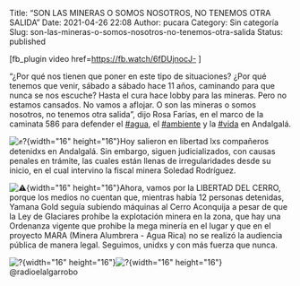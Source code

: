 Title: “SON LAS MINERAS O SOMOS NOSOTROS, NO TENEMOS OTRA SALIDA”
Date: 2021-04-26 22:08
Author: pucara
Category: Sin categoría
Slug: son-las-mineras-o-somos-nosotros-no-tenemos-otra-salida
Status: published

<!-- wp:shortcode -->  
\[fb\_plugin video href=https://fb.watch/6fDUjnocJ- \]  
<!-- /wp:shortcode -->

<!-- wp:paragraph -->

<!-- /wp:paragraph -->

<!-- wp:paragraph -->

“¿Por qué nos tienen que poner en este tipo de situaciones? ¿Por qué tenemos que venir, sábado a sábado hace 11 años, caminando para que nunca se nos escuche? Hasta el cura hace lobby para las mineras. Pero no estamos cansados. No vamos a aflojar. O son las mineras o somos nosotros, no tenemos otra salida”, dijo Rosa Farías, en el marco de la caminata 586 para defender el [\#agua](https://www.facebook.com/hashtag/agua?__eep__=6&__cft__%5B0%5D=AZXUOn69HtHETH380ljUS_ezhWcGWF4BAEgPFhjKVoKz7MIhakxYyi0Tg9PUXB9gQLNxtLHoVBkFdMmxKQVQOIarP1qLBLV7J8dSTBUdcB4vF3gtZHW5eUj6Yg5y4n9Gddirskx4rAnkZwUjp7mxyT_ZUR0wT6aESt5LT2PsHXil1eZ1eIHLYHxWc3WYbJ1XJIfd0Nbjqtrr_CC-ULZ2lfv8&__tn__=*NK-R), el [\#ambiente](https://www.facebook.com/hashtag/ambiente?__eep__=6&__cft__%5B0%5D=AZXUOn69HtHETH380ljUS_ezhWcGWF4BAEgPFhjKVoKz7MIhakxYyi0Tg9PUXB9gQLNxtLHoVBkFdMmxKQVQOIarP1qLBLV7J8dSTBUdcB4vF3gtZHW5eUj6Yg5y4n9Gddirskx4rAnkZwUjp7mxyT_ZUR0wT6aESt5LT2PsHXil1eZ1eIHLYHxWc3WYbJ1XJIfd0Nbjqtrr_CC-ULZ2lfv8&__tn__=*NK-R) y la [\#vida](https://www.facebook.com/hashtag/vida?__eep__=6&__cft__%5B0%5D=AZXUOn69HtHETH380ljUS_ezhWcGWF4BAEgPFhjKVoKz7MIhakxYyi0Tg9PUXB9gQLNxtLHoVBkFdMmxKQVQOIarP1qLBLV7J8dSTBUdcB4vF3gtZHW5eUj6Yg5y4n9Gddirskx4rAnkZwUjp7mxyT_ZUR0wT6aESt5LT2PsHXil1eZ1eIHLYHxWc3WYbJ1XJIfd0Nbjqtrr_CC-ULZ2lfv8&__tn__=*NK-R) en Andalgalá.

<!-- /wp:paragraph -->

<!-- wp:paragraph -->

![✊?](https://static.xx.fbcdn.net/images/emoji.php/v9/t9c/1/16/270a_1f3fd.png){width="16" height="16"}Hoy salieron en libertad lxs compañeros detenidxs en Andalgalá. Sin embargo, siguen judicializados, con causas penales en trámite, las cuales están llenas de irregularidades desde su inicio, en el cual intervino la fiscal minera Soledad Rodríguez.

<!-- /wp:paragraph -->

<!-- wp:paragraph -->

![⚠️](https://static.xx.fbcdn.net/images/emoji.php/v9/tdc/1/16/26a0.png){width="16" height="16"}Ahora, vamos por la LIBERTAD DEL CERRO, porque los medios no cuentan que, mientras había 12 personas detenidas, Yamana Gold seguía subiendo máquinas al Cerro Aconquija a pesar de que la Ley de Glaciares prohíbe la explotación minera en la zona, que hay una Ordenanza vigente que prohibe la mega minería en el lugar y que en el proyecto MARA (Minera Alumbrera - Agua Rica) no se realizó la audiencia pública de manera legal. Seguimos, unidxs y con más fuerza que nunca.

<!-- /wp:paragraph -->

<!-- wp:paragraph -->

![?](https://static.xx.fbcdn.net/images/emoji.php/v9/tfd/1/16/1f9e1.png){width="16" height="16"}![?](https://static.xx.fbcdn.net/images/emoji.php/v9/tfd/1/16/1f9e1.png){width="16" height="16"} \@radioelalgarrobo

<!-- /wp:paragraph -->

<!-- wp:paragraph -->

<!-- /wp:paragraph -->
